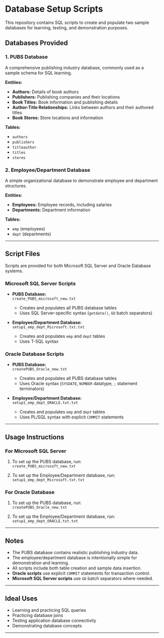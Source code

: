 # Database Setup Scripts

This repository contains SQL scripts to create and populate two sample databases for learning, testing, and demonstration purposes.

## Databases Provided

### 1. PUBS Database
A comprehensive publishing industry database, commonly used as a sample schema for SQL learning.

**Entities:**
- **Authors:** Details of book authors
- **Publishers:** Publishing companies and their locations
- **Book Titles:** Book information and publishing details
- **Author-Title Relationships:** Links between authors and their authored titles
- **Book Stores:** Store locations and information

**Tables:**
- `authors`
- `publishers`
- `titleauthor`
- `titles`
- `stores`

### 2. Employee/Department Database
A simple organizational database to demonstrate employee and department structures.

**Entities:**
- **Employees:** Employee records, including salaries
- **Departments:** Department information

**Tables:**
- `emp` (employees)
- `dept` (departments)

---

## Script Files

Scripts are provided for both Microsoft SQL Server and Oracle Database systems.

### Microsoft SQL Server Scripts

- **PUBS Database:**  
  `create_PUBS_microsoft_new.txt`  
  - Creates and populates all PUBS database tables  
  - Uses SQL Server-specific syntax (`getdate()`, `GO` batch separators)

- **Employee/Department Database:**  
  `setup1_emp_dept_Microsoft.txt.txt`  
  - Creates and populates `emp` and `dept` tables  
  - Uses T-SQL syntax

### Oracle Database Scripts

- **PUBS Database:**  
  `createPUBS_Oracle_new.txt`  
  - Creates and populates all PUBS database tables  
  - Uses Oracle syntax (`SYSDATE`, `NUMBER` datatype, `;` statement terminators)

- **Employee/Department Database:**  
  `setup1_emp_dept_ORACLE.txt.txt`  
  - Creates and populates `emp` and `dept` tables  
  - Uses PL/SQL syntax with explicit `COMMIT` statements

---

## Usage Instructions

### For Microsoft SQL Server

1. To set up the PUBS database, run:  
   `create_PUBS_microsoft_new.txt`

2. To set up the Employee/Department database, run:  
   `setup1_emp_dept_Microsoft.txt.txt`

### For Oracle Database

1. To set up the PUBS database, run:  
   `createPUBS_Oracle_new.txt`

2. To set up the Employee/Department database, run:  
   `setup1_emp_dept_ORACLE.txt.txt`

---

## Notes

- The PUBS database contains realistic publishing industry data.
- The employee/department database is intentionally simple for demonstration and learning.
- All scripts include both table creation and sample data insertion.
- **Oracle scripts** use explicit `COMMIT` statements for transaction control.
- **Microsoft SQL Server scripts** use `GO` batch separators where needed.

---

## Ideal Uses

- Learning and practicing SQL queries
- Practicing database joins
- Testing application database connectivity
- Demonstrating database concepts

---
